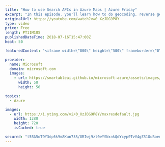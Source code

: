 ```yaml
---
title: "How to use Search APIs in Azure Maps | Azure Friday"
excerpt: "In this episode, you'll learn how to do geocoding, reverse geocoding, search for Points of Interest and see an example using the JavaScript map control. Julie Kohler joins Scott Hanselman to discuss the core set of search APIs available in Azure Maps.  For more information:  • Azure Maps product page"
originalUrl: https://youtube.com/watch?v=0_XzJDG9P8Y
type: video
price: Free
length: PT11M18S
publishedDateTime: 2018-07-16T15:47:00Z
heat: 50

featuredContent: "<iframe width=\"800\" height=\"500\" frameborder=\"0\" src=\"https://www.youtube.com/embed/0_XzJDG9P8Y\" allow=\"accelerometer; autoplay; encrypted-media; gyroscope; picture-in-picture\" allowfullscreen></iframe>"

provider:
  name: Microsoft
  domain: microsoft.com
  images:
    - url: https://smartableai.github.io/microsoft-azure/assets/images/organizations/microsoft.com-50x50.jpg
      width: 50
      height: 50

topics:
  - Azure

images:
  - url: https://i.ytimg.com/vi/0_XzJDG9P8Y/maxresdefault.jpg
    width: 1280
    height: 720
    isCached: true

secured: "t5BA5oT9Y3dp6k9m8Kun738/ORIwj9zl0eYSNxnkQdYcyp0TvV4gZ81OuBoeuTiE0/zecQA2711rsS2tU+SKXl8L+OEhwQXJl3J6PvUhOPU9LA3W+kH1qGmB5Xl5Mw4URRx+txiDeNeb4sgqWTvhJ/zYoplAj6qFa2YTj/PdqIlaR+Ri+/wqaFsgh9RLMS5lNBbJhzO88zP2ou0yS8ojh0X+1ThonPitoOVraFfniHo0+L9y5Nt/haT3dq9Lp/9YxOTfKy7lVcfU6qCssbYWQuSf4+pR/YehtmJ/NsMv/eugDf1RE9k8L/s42CvkQOYGdQ7XDW39Gc5TyK4psf1zReLabZzO3lR3RluMvWJRTTbXEXdMTq+B09bbc111Cj89iwub88I28BGjJ5djBIq5HFPBtOvZo+mQzNLmf4oZLWk=;rCw7m6O5xRd4plqDeTmfOw=="
---
```


